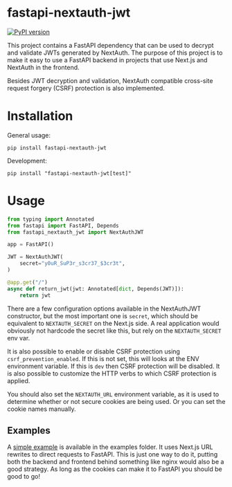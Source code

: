 # fastapi-nextauth-jwt
[![PyPI version](https://badge.fury.io/py/fastapi-nextauth-jwt.svg)](https://badge.fury.io/py/fastapi-nextauth-jwt)

This project contains a FastAPI dependency that can be used to decrypt and validate JWTs generated by NextAuth.
The purpose of this project is to make it easy to use a FastAPI backend in projects that use Next.js and NextAuth 
in the frontend. 

Besides JWT decryption and validation, NextAuth compatible cross-site request forgery (CSRF) protection is also implemented.

# Installation
General usage:
```shell
pip install fastapi-nextauth-jwt
```
Development:
```shell
pip install "fastapi-nextauth-jwt[test]"
```

# Usage

```python
from typing import Annotated
from fastapi import FastAPI, Depends
from fastapi_nextauth_jwt import NextAuthJWT

app = FastAPI()

JWT = NextAuthJWT(
    secret="y0uR_SuP3r_s3cr37_$3cr3t",
)

@app.get("/")
async def return_jwt(jwt: Annotated[dict, Depends(JWT)]):
    return jwt
```

There are a few configuration options available in the NextAuthJWT constructor, but the most important one is `secret`,
which should be equivalent to `NEXTAUTH_SECRET` on the Next.js side. A real application would obviously not hardcode the secret like this,
but rely on the `NEXTAUTH_SECRET` env var.

It is also possible to enable or disable CSRF protection using `csrf_prevention_enabled`. 
If this is not set, this will looks at the ENV environment variable. If this is `dev` then CSRF protection will be disabled.
It is also possible to customize the HTTP verbs to which CSRF protection is applied.

You should also set the `NEXTAUTH_URL` environment variable, as it is used to determine
whether or not secure cookies are being used. Or you can set the cookie names manually.

## Examples
A [simple example](https://github.com/TCatshoek/fastapi-nextauth-jwt/tree/main/examples/simple) is available in the examples folder. It uses Next.js URL rewrites to direct
requests to FastAPI. This is just one way to do it, putting both the backend and frontend
behind something like nginx would also be a good strategy. As long as the cookies can make it to FastAPI
you should be good to go!